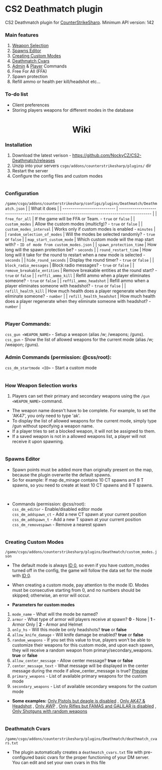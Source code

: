 # CS2 Deathmatch plugin
CS2 Deathmatch plugin for [CounterStrikeSharp](https://github.com/roflmuffin/CounterStrikeSharp). Minimum API version: 142

### Main features
1. [Weapon Selection](#how-weapon-selection-works)
2. [Spawns Editor](#spawns-editor)
3. [Creating Custom Modes](#creating-custom-modes)
4. [Deathmatch Cvars](#deathmatch-cvars)
5. [Admin](#admin-commands-permission-cssroot) & [Player](#player-commands) Commands
6. Free For All (FFA)
7. Spawn protection
8. Refill ammo or health per kill/headshot
etc...

### To-do list
- Client preferences
- Storing players weapons for different modes in the database

<h1 align="center">Wiki</h1>

### Installation
1. Download the latest verison - https://github.com/NockyCZ/CS2-Deathmatch/releases
2. Unzip into your servers `csgo/addons/counterstrikesharp/plugins/` dir
3. Restart the server
4. Configure the config files and custom modes
<h1></h1>

### Configuration
```/game/csgo/addons/counterstrikesharp/configs/plugins/Deathmatch/Deathmatch.json```
|                             | What it does                                                                                   |
| --------------------------- | ---------------------------------------------------------------------------------------------- |
| `free_for_all`              | If the game will be FFA or Team. - `true` or `false`                                           |
| `custom_modes`              | Allow the custom modes (multicfg)? - `true` or `false`                                         |
| `custom_modes_interval`     | Works only if custom modes is enabled - `minutes`                                              |
| `random_selection_of_modes` | Will the modes be selected randomly? - `true` or `false`                                       |
| `map_start_custom_mode`     | Which custom mode will the map start with? - `ID of mode from custom_modes.json`               |
| `spawn_protection_time`     | How long will the spawn protection be? - `seconds`                                             |
| `round_restart_time`        | How long will it take for the round to restart when a new mode is selected - `seconds`         |
| `hide_round_seconds`        | Display the round timer? - `true` or `false`                                                   |
| `block_radio_messages`      | Block radio messages? - `true` or `false`                                                      |
| `remove_breakable_entities` | Remove breakable entities at the round start? - `true` or `false`                              |
| `reffil_ammo_kill`          | Refill ammo when a player eliminates someone? - `true` or `false`                              |
| `reffil_ammo_headshot`      | Refill ammo when a player eliminates someone with headshot? - `true` or `false`                |
| `refill_health_kill`        | How much health does a player regenerate when they eliminate someone? - `number`               |
| `refill_health_headshot`    | How much health does a player regenerate when they eliminate someone with headshot? - `number` |
<h1></h1>

### Player Commands:
`css_gun <WEAPON_NAME>` - Setup a weapon (alias /w; /weapons; /guns).<br>
`css_gun` - Show the list of allowed weapons for the current mode (alias /w; /weapon; /guns).

### Admin Commands (permission: @css/root):
`css_dm_startmode <ID>` - Start a custom mode<br>
<h1></h1>

### How Weapon Selection works
1. Players can set their primary and secondary weapons using the `/gun <WEAPON_NAME>` command. 
- The weapon name doesn't have to be complete. For example, to set the 'AK47', you only need to type 'ak'. 
- To display the list of allowed weapons for the current mode, simply type /gun without specifying a weapon name.
- If a player tries to set a blocked weapon, it will not be assigned to them.
- If a saved weapon is not in a allowed weapons list, a player will not receive it upon spawning.
<h1></h1>

### Spawns Editor
- Spawn points must be added more than originally present on the map, because the plugin overwrite the default spawns.
- So for example: If map de_mirage contains 10 CT spawns and 8 T spawns, so you need to create at least 10 CT spawns and 8 T spawns.
<br>

- Commands (permission: @css/root): <br>
`css_dm_editor` - Enable/disabled editor mode<br>
`css_dm_addspawn_ct` - Add a new CT spawn at your current position <br>
`css_dm_addspawn_t` - Add a new T spawn at your current position<br>
`css_dm_removespawn` - Remove a nearest spawn
<h1></h1>

### Creating Custom Modes
```/game/csgo/addons/counterstrikesharp/plugins/Deathmatch/custom_modes.json```
- The default mode is always [ID 0](https://i.imgur.com/mbmiOF6.png), so even if you have custom_modes turned off in the config, the game will follow the data set for the mode with [ID 0](https://i.imgur.com/mbmiOF6.png).
- When creating a custom mode, pay attention to the mode ID. Modes must be consecutive starting from 0, and no numbers should be skipped; otherwise, an error will occur.

- <b>Parameters for custom modes</b>
1. `mode_name` - What will the mode be named?
2. `armor` - What type of armor will players receive at spawn? <b>0</b> - None | <b>1</b> - Armor Only | <b>2</b> - Armor and Helmet
3. `only_hs` - Will this mode be only headshots? <b>true</b> or <b>false</b>
4. `allow_knife_damage` - Will knife damage be enabled? <b>true</b> or <b>false</b>
5. `random_weapons` - If you set this value to true, players won't be able to customize their weapons for this custom mode, and upon each spawn, they will receive a random weapon from primary/secondary_weapons. <b>true</b> or <b>false</b>
6. `allow_center_message` - Allow center message? <b>true</b> or <b>false</b>
7. `center_message_text` - What message will be displayed in the center message during the mode if allow_center_message is true? [Preview](https://i.imgur.com/rNNGcpa.png)
8. `primary_weapons` - List of available primary weapons for the custom mode
9. `secondary_weapons` - List of available secondary weapons for the custom mode

- <b>Some examples:</b> [Only Pistols but deagle is disabled](https://github.com/NockyCZ/CS2-Deathmatch/blob/main/Custom%20Modes%20Examples/Only_pistols.md) , [Only AK47 & Headshot](https://github.com/NockyCZ/CS2-Deathmatch/blob/main/Custom%20Modes%20Examples/Only_AK47.md) , [Only AWP](https://github.com/NockyCZ/CS2-Deathmatch/blob/main/Custom%20Modes%20Examples/Only_awp.md) , [Only Rifles but FAMAS and GALILAR is disabled](https://github.com/NockyCZ/CS2-Deathmatch/blob/main/Custom%20Modes%20Examples/Only_rifles.md) , [Only Shotguns with random weapons](https://github.com/NockyCZ/CS2-Deathmatch/blob/main/Custom%20Modes%20Examples/Only_shotguns.md)
<h1></h1>

### Deathmatch Cvars
```/game/csgo/addons/counterstrikesharp/plugins/Deathmatch/deathmatch_cvars.txt```
- The plugin automatically creates a `deathmatch_cvars.txt` file with pre-configured basic cvars for the proper functioning of your DM server. You can edit and set your own cvars in this file
